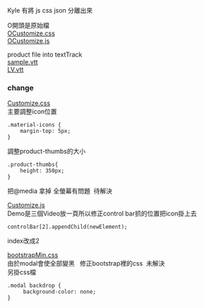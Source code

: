 Kyle 有將 js css json 分離出來 
  
O開頭是原始檔  
[OCustomize.css](https://raw.githubusercontent.com/IXlinfairuser/Shoppable-Sample/master/ShoppingVideo_Customize/OCustomize.css)  
[OCustomize.js](https://raw.githubusercontent.com/IXlinfairuser/Shoppable-Sample/master/ShoppingVideo_Customize/Customize.js)  
  
product file into textTrack  
[sample.vtt](https://raw.githubusercontent.com/IXlinfairuser/Shoppable-Sample/master/ShoppingVideo_Customize/sample.vtt)    
[LV.vtt](https://raw.githubusercontent.com/IXlinfairuser/Shoppable-Sample/master/ShoppingVideo_Customize/LV.vtt)  
  
  
### change ###  
[Customize.css](https://raw.githubusercontent.com/IXlinfairuser/Shoppable-Sample/master/ShoppingVideo_Customize/Customize.css)    
主要調整icon位置 
```
.material-icons {
    margin-top: 5px;
}
```  

調整product-thumbs的大小  
```  
.product-thumbs{ 
    height: 350px;
}
```  

把@media 拿掉 全螢幕有問題  待解決  

[Customize.js](https://raw.githubusercontent.com/IXlinfairuser/Shoppable-Sample/master/ShoppingVideo_Customize/Customize.js)  
Demo是三個Video放一頁所以修正control bar抓的位置把icon掛上去  
```  
controlBar[2].appendChild(newElement);
```  
index改成2  
      
[bootstrapMin.css](https://raw.githubusercontent.com/IXlinfairuser/Shoppable-Sample/master/ShoppingVideo_Customize/bootstrapMin.css)  
由於modal會使全部變黑   修正bootstrap裡的css  未解決  
另掛css檔  
```  
.modal backdrop {
     background-color: none;
}
```  
